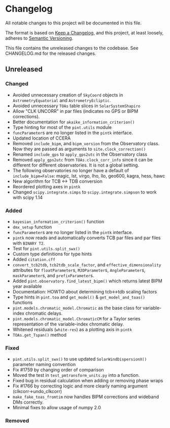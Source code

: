 # Changelog
All notable changes to this project will be documented in this file.

The format is based on [Keep a Changelog](https://keepachangelog.com/en/1.0.0/),
and this project, at least loosely, adheres to [Semantic Versioning](https://semver.org/spec/v2.0.0.html).

This file contains the unreleased changes to the codebase. See CHANGELOG.md for
the released changes.

## Unreleased
### Changed
- Avoided unnecessary creation of `SkyCoord` objects in `AstrometryEquatorial` and `AstrometryEcliptic`.
- Avoided unnecessary `TOAs` table slices in `SolarSystemShapiro`
- Allow "CLK UNCORR" in par files (indicates no GPS or BIPM corrections). 
- Better documentation for `akaike_information_criterion()`
- Type hinting for most of the `pint.utils` module
- `funcParameter`s are no longer listed in the `pintk` interface.
- Updated location of CCERA
- Removed `include_bipm`, and `bipm_version` from the Observatory class. Now they are passed as arguments to `site.clock_correction()`
- Renamed `include_gps` to `apply_gps2utc` in the Observatory class
- Removed `apply_gps2utc` from `TOAs.clock_corr_info` since it can be different for different observatories. It is not a global setting.
- The following observatories no longer have a default of `include_bipm=False`: magic, lst, virgo, lho, llo, geo600, kagra, hess, hawc
- New algorithm for TCB <-> TDB conversion
- Reordered plotting axes in `pintk`
- Changed `scipy.integrate.simps` to `scipy.integrate.simpson` to work with scipy 1.14
### Added
- `bayesian_information_criterion()` function 
- `dmx_setup` function
- `funcParameter`s are no longer listed in the `pintk` interface.
- `pintk` now reads and automatically converts TCB par files and par files with `BINARY T2`.
- Test for `pint.utils.split_swx()`
- Custom type definitions for type hints
- Added `citation.cff`
- `convert_tcb2tdb`, `tcb2tdb_scale_factor`, and `effective_dimensionality` attributes for `floatParameter`s, `MJDParameter`s, `AngleParameter`s, `maskParameter`s, and `prefixParameter`s.
- Added `pint.observatory.find_latest_bipm()` which returns latest BIPM year available
- Documentation: HOWTO about determining tcb<->tdb scaling factors
- Type hints in `pint.toa` and `get_model()` & `get_model_and_toas()` functions
- `pint.models.chromatic_model.Chromatic` as the base class for variable-index chromatic delays.
- `pint.models.chromatic_model.ChromaticCM` for a Taylor series representation of the variable-index chromatic delay.
- Whitened residuals (`white-res`) as a plotting axis in `pintk`
- `TOAs.get_Tspan()` method
### Fixed
- `pint.utils.split_swx()` to use updated `SolarWindDispersionX()` parameter naming convention 
- Fix #1759 by changing order of comparison
- Moved the test in `test_pmtransform_units.py` into a function.
- Fixed bug in residual calculation when adding or removing phase wraps
- Fix #1766 by correcting logic and more clearly naming argument (clkcorr->undo_clkcorr)
- `make_fake_toas_fromtim` now handles BIPM corrections and wideband DMs correctly. 
- Minimal fixes to allow usage of numpy 2.0
### Removed
